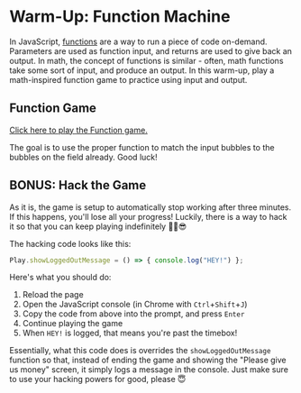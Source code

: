 # Warm-Up: Function Machine
In JavaScript, [functions](https://javascript.info/function-basics) are a way to run a piece of code on-demand. Parameters are used as function input, and returns are used to give back an output. In math, the concept of functions is similar - often, math functions take some sort of input, and produce an output. In this warm-up, play a math-inspired function game to practice using input and output.

## Function Game
[Click here to play the Function game.](https://embed.mangahigh.com/bubblefunction?locale=en-us&guestMode=false)

The goal is to use the proper function to match the input bubbles to the bubbles on the field already. Good luck!

## BONUS: Hack the Game
As it is, the game is setup to automatically stop working after three minutes. If this happens, you'll lose all your progress! Luckily, there is a way to hack it so that you can keep playing indefinitely 🐱‍💻😎

The hacking code looks like this:

```js
Play.showLoggedOutMessage = () => { console.log("HEY!") };
```

Here's what you should do:

1. Reload the page
1. Open the JavaScript console (in Chrome with `Ctrl`+`Shift`+`J`)
1. Copy the code from above into the prompt, and press `Enter`
1. Continue playing the game
1. When `HEY!` is logged, that means you're past the timebox!

Essentially, what this code does is overrides the `showLoggedOutMessage` function so that, instead of ending the game and showing the "Please give us money" screen, it simply logs a message in the console. Just make sure to use your hacking powers for good, please 😇
